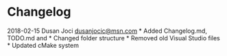 # Changelog

2018-02-15 Dusan Joci <dusanjocic@msn.com>
	* Added Changelog.md, TODO.md and 
	* Changed folder structure
	* Removed old Visual Studio files
	* Updated cMake system